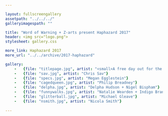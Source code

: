 ```yaml
---

layout: fullscreengallery
assetpath: "../../../"
galleryimagespath: ""

title: "Word of Warning + Z-arts present Haphazard 2017"
header: <img src="logo.png">
stylesheet: gallery.css

more_link: Haphazard 2017
more_url: "../../archive/2017-haphazard"

gallery:
    -   {file: "titlepage.jpg", artist: "<small>A free day out for the curious of all ages, click top left Haphazard for more.</small>", show: "<small>Images copyright &copy;2017 Word of Warning"}
    -   {file: "sav.jpg", artist: "Chris Sav"}
    -   {file: "specs.jpg", artist: "Megan Egglestein"}
    -   {file: "cagedqueen.jpg", artist: "Philip Breadney"}
    -   {file: "delpha.jpg", artist: "Delpha Hudson + Nigel Bispham"}
    -   {file: "funnywalks.jpg", artist: "Natalie Wearden + Indigo Branscombe"}
    -   {file: "glitterball.jpg", artist: "Michael Gleave"}
    -   {file: "nsmith.jpg", artist: "Nicola Smith"} 
 
---
```

